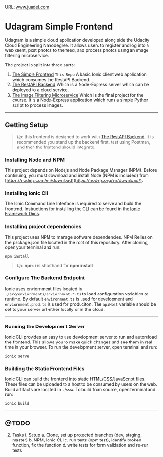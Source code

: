 URL: www.juadel.com

# Udagram Simple Frontend

Udagram is a simple cloud application developed along side the Udacity Cloud Engineering Nanodegree. It allows users to register and log into a web client, post photos to the feed, and process photos using an image filtering microservice.

The project is split into three parts:
1. [The Simple Frontend](https://github.com/grutt/udacity-c2-frontend) `This Repo`
A basic Ionic client web application which consumes the RestAPI Backend. 
2. [The RestAPI Backend](https://github.com/grutt/udacity-c2-restapi)
Which is a Node-Express server which can be deployed to a cloud service.
3. [The Image Filtering Microservice](https://github.com/grutt/udacity-c2-image-filter)
Which is the final project for the course. It is a Node-Express application which runs a simple Python script to process images.

***

## Getting Setup

> _tip_: this frontend is designed to work with [The RestAPI Backend](https://github.com/grutt/udacity-c2-restapi). It is recommended you stand up the backend first, test using Postman, and then the frontend should integrate.

### Installing Node and NPM
This project depends on Nodejs and Node Package Manager (NPM). Before continuing, you must download and install Node (NPM is included) from [https://nodejs.com/en/download](https://nodejs.org/en/download/).

### Installing Ionic Cli
The Ionic Command Line Interface is required to serve and build the frontend. Instructions for installing the CLI can be found in the [Ionic Framework Docs](https://ionicframework.com/docs/installation/cli).

### Installing project dependencies

This project uses NPM to manage software dependencies. NPM Relies on the package.json file located in the root of this repository. After cloning, open your terminal and run:
```bash
npm install
```
>_tip_: **npm i** is shorthand for **npm install**

### Configure The Backend Endpoint
Ionic uses enviornment files located in `./src/enviornments/enviornment.*.ts` to load configuration variables at runtime. By default `environment.ts` is used for development and `enviornment.prod.ts` is used for produciton. The `apiHost` variable should be set to your server url either locally or in the cloud.

***
### Running the Development Server
Ionic CLI provides an easy to use development server to run and autoreload the frontend. This allows you to make quick changes and see them in real time in your browser. To run the development server, open terminal and run:

```bash
ionic serve
```

### Building the Static Frontend Files
Ionic CLI can build the frontend into static HTML/CSS/JavaScript files. These files can be uploaded to a host to be consumed by users on the web. Build artifacts are located in `./www`. To build from source, open terminal and run:
```bash
ionic build
```
***

## @TODO
2. Tasks
    i. Setup
        a. Clone, set up protected branches (dev, staging, master)
        b. NPM, Ionic CLI
        c. run tests (npm test), identify broken function, fix the function
        d. write tests for form validation and re-run tests
